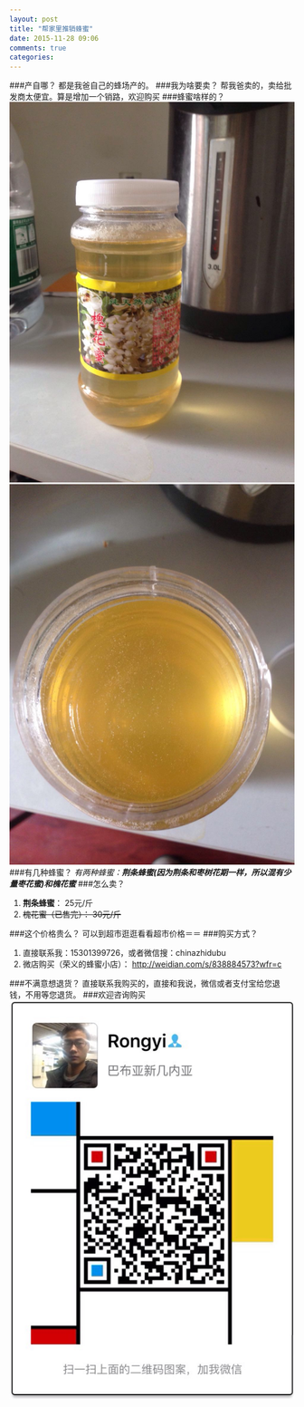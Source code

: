 ```yaml
---
layout: post
title: "帮家里推销蜂蜜"
date: 2015-11-28 09:06
comments: true
categories: 
---
```


###产自哪？
都是我爸自己的蜂场产的。
###我为啥要卖？
帮我爸卖的，卖给批发商太便宜。算是增加一个销路，欢迎购买<!--more-->
###蜂蜜啥样的？
![蜂蜜图片](/images/honey/1.jpg)
![蜂蜜图片](/images/honey/2.jpg)
###有几种蜂蜜？
_有两种蜂蜜：**荆条蜂蜜(因为荆条和枣树花期一样，所以混有少量枣花蜜)**和**槐花蜜**_
###怎么卖？  
1. **荆条蜂蜜**：  25元/斤
2. <span style="text-decoration:line-through;">槐花蜜（已售完）： 30元/斤</span>   

###这个价格贵么？
可以到超市逛逛看看超市价格＝＝
###购买方式？
1. 直接联系我：15301399726，或者微信搜：chinazhidubu
2. 微店购买（荣义的蜂蜜小店）： http://weidian.com/s/838884573?wfr=c    


###不满意想退货？
直接联系我购买的，直接和我说，微信或者支付宝给您退钱，不用等您退货。
###欢迎咨询购买
![蜂蜜图片](/images/honey/3.jpg)
